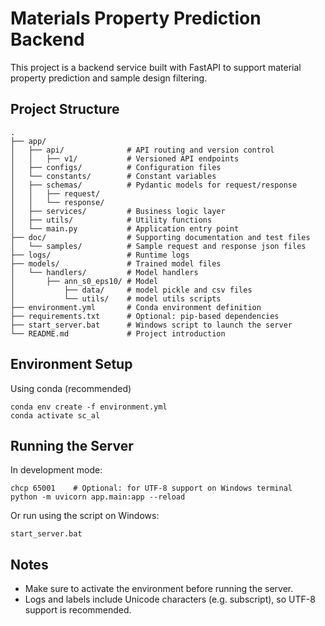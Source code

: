 # Materials Property Prediction Backend

This project is a backend service built with FastAPI to support material property prediction and sample design filtering.

## Project Structure

```
.
├── app/
│   ├── api/              # API routing and version control
│   │   ├── v1/           # Versioned API endpoints
│   ├── configs/          # Configuration files
│   └── constants/        # Constant variables
│   ├── schemas/          # Pydantic models for request/response
│   │   ├── request/
│   │   └── response/
│   ├── services/         # Business logic layer
│   ├── utils/            # Utility functions
│   └── main.py           # Application entry point
├── doc/                  # Supporting documentation and test files
│   └── samples/          # Sample request and response json files
├── logs/                 # Runtime logs
├── models/               # Trained model files
│   └── handlers/         # Model handlers
│       ├── ann_s0_eps10/ # Model
│           ├── data/     # model pickle and csv files
│           └── utils/    # model utils scripts
├── environment.yml       # Conda environment definition
├── requirements.txt      # Optional: pip-based dependencies
├── start_server.bat      # Windows script to launch the server
└── README.md             # Project introduction
```

## Environment Setup

Using conda (recommended)

```
conda env create -f environment.yml
conda activate sc_al
```

## Running the Server

In development mode:

```
chcp 65001    # Optional: for UTF-8 support on Windows terminal
python -m uvicorn app.main:app --reload
```

Or run using the script on Windows:

```
start_server.bat
```

## Notes

- Make sure to activate the environment before running the server.
- Logs and labels include Unicode characters (e.g. subscript), so UTF-8 support is recommended.